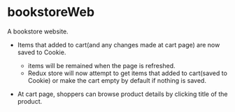 # bookstoreWeb
A bookstore website.

- Items that added to cart(and any changes made at cart page) are now saved to Cookie.
  - items will be remained when the page is refreshed.
  - Redux store will now attempt to get items that added to cart(saved to Cookie) or
    make the cart empty by default if nothing is saved.

- At cart page, shoppers can browse product details by clicking title of the product.
